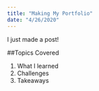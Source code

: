 ```yaml
---
title: "Making My Portfolio"
date: "4/26/2020"
---
```


I just made a post!

##Topics Covered

1. What I learned
2. Challenges
3. Takeaways

